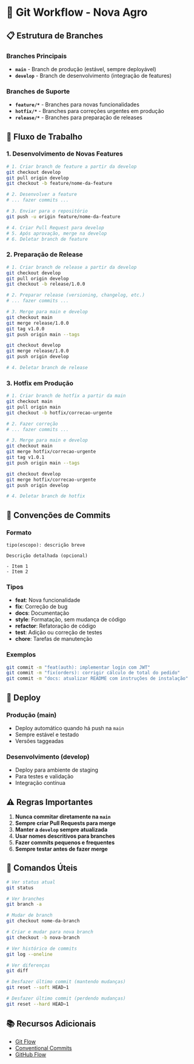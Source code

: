# 🌿 Git Workflow - Nova Agro

## 📋 Estrutura de Branches

### **Branches Principais**
- **`main`** - Branch de produção (estável, sempre deployável)
- **`develop`** - Branch de desenvolvimento (integração de features)

### **Branches de Suporte**
- **`feature/*`** - Branches para novas funcionalidades
- **`hotfix/*`** - Branches para correções urgentes em produção
- **`release/*`** - Branches para preparação de releases

## 🔄 Fluxo de Trabalho

### **1. Desenvolvimento de Novas Features**

```bash
# 1. Criar branch de feature a partir da develop
git checkout develop
git pull origin develop
git checkout -b feature/nome-da-feature

# 2. Desenvolver a feature
# ... fazer commits ...

# 3. Enviar para o repositório
git push -u origin feature/nome-da-feature

# 4. Criar Pull Request para develop
# 5. Após aprovação, merge na develop
# 6. Deletar branch de feature
```

### **2. Preparação de Release**

```bash
# 1. Criar branch de release a partir da develop
git checkout develop
git pull origin develop
git checkout -b release/1.0.0

# 2. Preparar release (versioning, changelog, etc.)
# ... fazer commits ...

# 3. Merge para main e develop
git checkout main
git merge release/1.0.0
git tag v1.0.0
git push origin main --tags

git checkout develop
git merge release/1.0.0
git push origin develop

# 4. Deletar branch de release
```

### **3. Hotfix em Produção**

```bash
# 1. Criar branch de hotfix a partir da main
git checkout main
git pull origin main
git checkout -b hotfix/correcao-urgente

# 2. Fazer correção
# ... fazer commits ...

# 3. Merge para main e develop
git checkout main
git merge hotfix/correcao-urgente
git tag v1.0.1
git push origin main --tags

git checkout develop
git merge hotfix/correcao-urgente
git push origin develop

# 4. Deletar branch de hotfix
```

## 📝 Convenções de Commits

### **Formato**
```
tipo(escopo): descrição breve

Descrição detalhada (opcional)

- Item 1
- Item 2
```

### **Tipos**
- **feat**: Nova funcionalidade
- **fix**: Correção de bug
- **docs**: Documentação
- **style**: Formatação, sem mudança de código
- **refactor**: Refatoração de código
- **test**: Adição ou correção de testes
- **chore**: Tarefas de manutenção

### **Exemplos**
```bash
git commit -m "feat(auth): implementar login com JWT"
git commit -m "fix(orders): corrigir cálculo de total do pedido"
git commit -m "docs: atualizar README com instruções de instalação"
```

## 🚀 Deploy

### **Produção (main)**
- Deploy automático quando há push na `main`
- Sempre estável e testado
- Versões taggeadas

### **Desenvolvimento (develop)**
- Deploy para ambiente de staging
- Para testes e validação
- Integração contínua

## ⚠️ Regras Importantes

1. **Nunca commitar diretamente na `main`**
2. **Sempre criar Pull Requests para merge**
3. **Manter a `develop` sempre atualizada**
4. **Usar nomes descritivos para branches**
5. **Fazer commits pequenos e frequentes**
6. **Sempre testar antes de fazer merge**

## 🔧 Comandos Úteis

```bash
# Ver status atual
git status

# Ver branches
git branch -a

# Mudar de branch
git checkout nome-da-branch

# Criar e mudar para nova branch
git checkout -b nova-branch

# Ver histórico de commits
git log --oneline

# Ver diferenças
git diff

# Desfazer último commit (mantendo mudanças)
git reset --soft HEAD~1

# Desfazer último commit (perdendo mudanças)
git reset --hard HEAD~1
```

## 📚 Recursos Adicionais

- [Git Flow](https://nvie.com/posts/a-successful-git-branching-model/)
- [Conventional Commits](https://www.conventionalcommits.org/)
- [GitHub Flow](https://guides.github.com/introduction/flow/)
